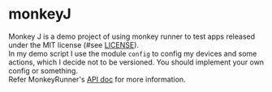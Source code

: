 # monkeyJ
Monkey J is a demo project of using monkey runner to test apps released under the MIT license (#see [LICENSE](./LICENSE)).  
In my demo script I use the module `config` to config my devices and some actions, which I decide not to be versioned. You should implement your own config or something.  
Refer MonkeyRunner's [API doc](https://developer.android.com/studio/test/monkeyrunner/index.html#APIClasses) for more information.  
